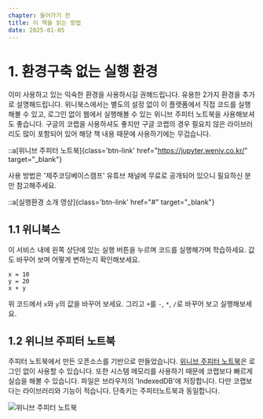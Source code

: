 ```yaml
---
chapter: 들어가기 전
title: 이 책을 읽는 방법
date: 2025-01-05
---
```


# 1. 환경구축 없는 실행 환경

이미 사용하고 있는 익숙한 환경을 사용하시길 권해드립니다. 유용한 2가지 환경을 추가로 설명해드립니다. 위니북스에서는 별도의 설정 없이 이 플랫폼에서 직접 코드를 실행해볼 수 있고, 로그인 없이 웹에서 실행해볼 수 있는 위니브 주피터 노트북을 사용해보셔도 좋습니다. 구글의 코랩을 사용하셔도 좋지만 구글 코랩의 경우 필요치 않은 라이브러리도 많이 포함되어 있어 해당 책 내용 때문에 사용하기에는 무겁습니다.


::a[위니브 주피터 노트북]{class='btn-link' href="https://jupyter.weniv.co.kr/" target="\_blank"}

사용 방법은 '제주코딩베이스캠프' 유튜브 채널에 무료로 공개되어 있으니 필요하신 분만 참고해주세요.

::a[실행환경 소개 영상]{class='btn-link' href="#" target="\_blank"}

## 1.1 위니북스
이 서비스 내에 왼쪽 상단에 있는 실행 버튼을 누르며 코드를 실행해가며 학습하세요. 값도 바꾸어 보며 어떻게 변하는지 확인해보세요.

```python-exec
x = 10
y = 20
x + y
```

위 코드에서 `x`와 `y`의 값을 바꾸어 보세요. 그리고 `+`를 `-`, `*`, `/`로 바꾸어 보고 실행해보세요.

## 1.2 위니브 주피터 노트북

주피터 노트북에서 만든 오픈소스를 기반으로 만들었습니다. [위니브 주피터 노트북](https://jupyter.weniv.co.kr/)은 로그인 없이 사용할 수 있습니다. 또한 시스템 메모리를 사용하기 때문에 코랩보다 빠르게 실습을 해볼 수 있습니다. 파일은 브라우저의 'IndexedDB'에 저장합니다. 다만 코랩보다는 라이브러리와 기능이 적습니다. 단축키는 주피터노트북과 동일합니다.

![](/images/python/chapter00-0.png '위니브 주피터 노트북')